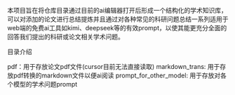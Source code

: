 本项目旨在将仓库目录通过目前的ai编辑器打开后形成一个结构化的学术知识库，可以对添加的论文进行总结提炼并且通过对各种常见的科研问题总结一系列适用于web端的免费ai工具如kimi、deepseek等的有效prompt，以使其能更充分全面的回答我们提出的科研或论文相关学术问题。

目录介绍

pdf：用于存放论文pdf文件(cursor目前无法直接读取)
markdown_trans: 用于存放pdf转换的markdown文件以便ai阅读
prompt_for_other_model: 用于存放对各个模型的学术问题prompt
